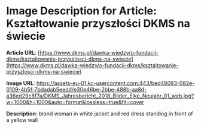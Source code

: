 # Image Description for Article: Kształtowanie przyszłości DKMS na świecie
**Article URL**: [https://www.dkms.pl/dawka-wiedzy/o-fundacji-dkms/ksztaltowanie-przyszlosci-dkms-na-swiecie](https://www.dkms.pl/dawka-wiedzy/o-fundacji-dkms/ksztaltowanie-przyszlosci-dkms-na-swiecie)

**Image URL**: https://assets-eu-01.kc-usercontent.com:443/bed48093-082e-0109-4b5f-7bdadab5eedd/e30e46be-2bbe-488b-aa8d-a36ed29c8f7a/DKMS_Jahresbericht_2018_Bilder_Elke_Neujahr_01_web.jpg?w=1000&h=1000&auto=format&lossless=true&fit=cover

**Description**: blond woman in white jacket and red dress standing in front of a yellow wall
